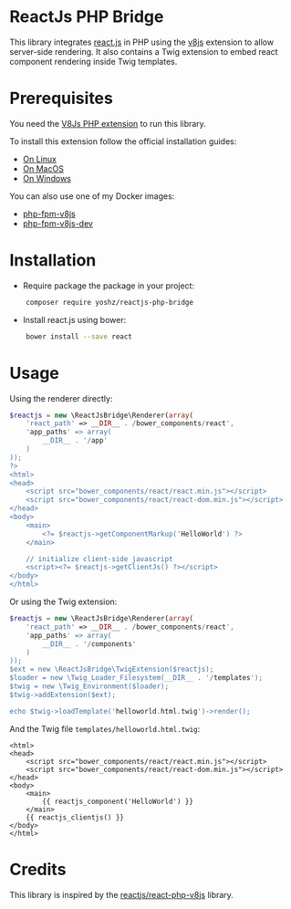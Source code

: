 ReactJs PHP Bridge
==================

This library integrates [react.js](https://facebook.github.io/react/) in PHP using the [v8js](https://github.com/phpv8/v8js) extension to allow server-side rendering.
It also contains a Twig extension to embed react component rendering inside Twig templates.

Prerequisites
=============

You need the [V8Js PHP extension](http://php.net/v8js) to run this library.

To install this extension follow the official installation guides:
* [On Linux](https://github.com/preillyme/v8js/blob/master/README.Linux.md)
* [On MacOS](https://github.com/preillyme/v8js/blob/master/README.MacOS.md)
* [On Windows](https://github.com/preillyme/v8js/blob/master/README.Win32.md)

You can also use one of my Docker images:
* [php-fpm-v8js](https://hub.docker.com/r/yoshz/php-fpm-v8js/)
* [php-fpm-v8js-dev](https://hub.docker.com/r/yoshz/php-fpm-v8js-dev/)

Installation
============

* Require package the package in your project:
```bash
    composer require yoshz/reactjs-php-bridge
```

* Install react.js using bower:
```bash
    bower install --save react    
```

Usage
=====

Using the renderer directly:
```php
$reactjs = new \ReactJsBridge\Renderer(array(
    'react_path' => __DIR__ . /bower_components/react',
    'app_paths' => array(
        __DIR__ . '/app'
    )
));
?>
<html>
<head>
    <script src="bower_components/react/react.min.js"></script>
    <script src="bower_components/react/react-dom.min.js"></script>
</head>
<body>
    <main>
        <?= $reactjs->getComponentMarkup('HelloWorld') ?>
    </main>

    // initialize client-side javascript
    <script><?= $reactjs->getClientJs() ?></script>
</body>
</html>
```

Or using the Twig extension:
```php
$reactjs = new \ReactJsBridge\Renderer(array(
    'react_path' => __DIR__ . /bower_components/react',
    'app_paths' => array(
        __DIR__ . '/components'
    )
));
$ext = new \ReactJsBridge\TwigExtension($reactjs);
$loader = new \Twig_Loader_Filesystem(__DIR__ . '/templates');
$twig = new \Twig_Environment($loader);
$twig->addExtension($ext);

echo $twig->loadTemplate('helloworld.html.twig')->render();
```

And the Twig file `templates/helloworld.html.twig`:
```twig
<html>
<head>
    <script src="bower_components/react/react.min.js"></script>
    <script src="bower_components/react/react-dom.min.js"></script>
</head>
<body>
    <main>
        {{ reactjs_component('HelloWorld') }}
    </main>
    {{ reactjs_clientjs() }}
</body>
</html>
```

Credits
=======

This library is inspired by the [reactjs/react-php-v8js](https://github.com/reactjs/react-php-v8js) library.
